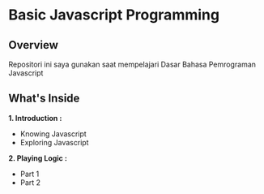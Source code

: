 # Basic Javascript Programming

## Overview
Repositori ini saya gunakan saat mempelajari Dasar Bahasa Pemrograman Javascript

## What's Inside
**1. Introduction :**
   - Knowing Javascript
   - Exploring Javascript
   
**2. Playing Logic :**
   - Part 1
   - Part 2
